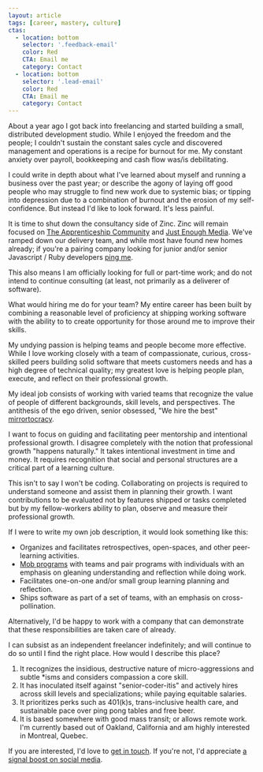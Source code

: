 ```yaml
---
layout: article
tags: [career, mastery, culture]
ctas:
  - location: bottom
    selector: '.feedback-email'
    color: Red
    CTA: Email me
    category: Contact
  - location: bottom
    selector: '.lead-email'
    color: Red
    CTA: Email me
    category: Contact
---
```


About a year ago I got back into freelancing and started building a small,
distributed development studio. While I enjoyed the freedom and the people; I
couldn't sustain the constant sales cycle and discovered management and
operations is a recipe for burnout for me. My constant anxiety over payroll,
bookkeeping and cash flow was/is debilitating.

I could write in depth about what I've learned about myself and running a
business over the past year; or describe the agony of laying off good people who
may struggle to find new work due to systemic bias; or tipping into depression
due to a combination of burnout and the erosion of my self-confidence. But
instead I'd like to look forward. It's less painful.

It is time to shut down the consultancy side of Zinc. Zinc will remain focused
on [The Apprenticeship Community](https://apprenticeship.community) and [Just
Enough Media](https://leanpub.com/u/justenoughmedia). We've ramped down our
delivery team, and while most have found new homes already; if you're a
pairing company looking for junior and/or senior Javascript / Ruby developers
[ping me](mailto:zee@wecohere.com).

This also means I am officially looking for full or part-time work; and do not
intend to continue consulting (at least, not primarily as a deliverer of
software).

What would hiring me do for your team? My entire career has been built by
combining a reasonable level of proficiency at shipping working software with
the ability to to create opportunity for those around me to improve their
skills.

My undying passion is helping teams and people become more effective. While I love
working closely with a team of compassionate, curious, cross-skilled peers
building solid software that meets customers needs and has a high degree of
technical quality; my greatest love is helping people plan, execute, and
reflect on their professional growth.

My ideal job consists of working with varied teams that recognize the
value of people of different backgrounds, skill levels, and perspectives. The
antithesis of the ego driven, senior obsessed, "We hire the best"
[mirrortocracy](http://carlos.bueno.org/2014/06/mirrortocracy.html).

I want to focus on guiding and facilitating peer mentorship and intentional
professional growth. I disagree completely with the notion that professional
growth "happens naturally." It takes intentional investment in time and money.
It requires recognition that social and personal structures are a critical part
of a learning culture.

This isn't to say I won't be coding. Collaborating on projects is required to
understand someone and assist them in planning their growth. I want
contributions to be evaluated not by features shipped or tasks completed but by
my fellow-workers ability to plan, observe and measure their professional
growth.

If I were to write my own job description, it would look something like this:

* Organizes and facilitates retrospectives, open-spaces, and other
  peer-learning activities.
* [Mob programs](http://mobprogramming.org) with teams and pair programs with
  individuals with an emphasis on gleaning understanding and reflection while
  doing work.
* Facilitates one-on-one and/or small group learning planning and reflection.
* Ships software as part of a set of teams, with an emphasis on
  cross-pollination.

Alternatively, I'd be happy to work with a company that can demonstrate that
these responsibilities are taken care of already.

I can subsist as an independent freelancer indefinitely; and will continue to
do so until I find the right place. How would I describe this place?

1. It recognizes the insidious, destructive nature of micro-aggressions and
   subtle \*isms and considers compassion a core skill.
2. It has inoculated itself against "senior-coder-itis" and actively hires
   across skill levels and specializations; while paying equitable salaries.
3. It prioritizes perks such as 401(k)s, trans-inclusive health care, and
   sustainable pace over ping pong tables and free beer.
4. It is based somewhere with good mass transit; or allows remote work. I'm
   currently based out of Oakland, California and am highly interested in
   Montreal, Quebec.

If you are interested, I'd love to [get in touch](mailto:zee@wecohere.com).
If you're not, I'd appreciate [a signal boost on social
media](https://twitter.com/zspencer/status/628566493748289536).

